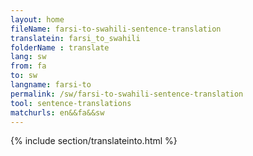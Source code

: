 ```yaml
---
layout: home
fileName: farsi-to-swahili-sentence-translation
translatein: farsi_to_swahili
folderName : translate
lang: sw
from: fa
to: sw
langname: farsi-to
permalink: /sw/farsi-to-swahili-sentence-translation
tool: sentence-translations
matchurls: en&&fa&&sw
---
```

{% include section/translateinto.html %}
